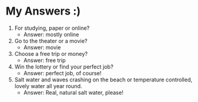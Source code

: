 # My Answers :)
1.  For studying, paper or online?
    - Answer: mostly online
2. Go to the theater or a movie?
    - Answer: movie
3. Choose a free trip or money?
    - Answer: free trip
4. Win the lottery or find your perfect job?
    - Answer: perfect job, of course!
5. Salt water and waves crashing on the beach or temperature controlled, lovely water all year round.
    - Answer: Real, natural salt water, please!